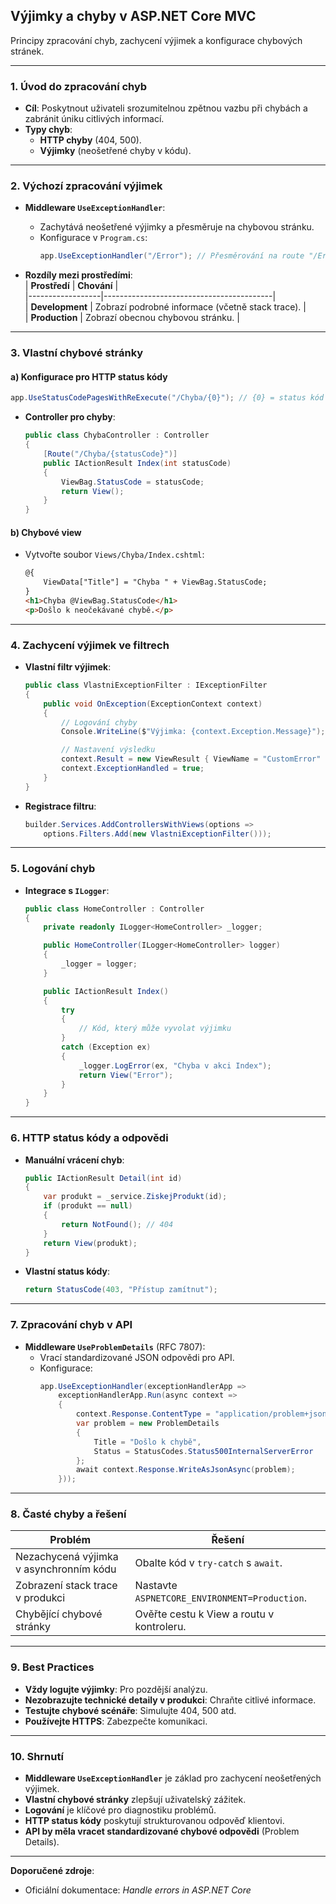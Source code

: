 
## **Výjimky a chyby v ASP.NET Core MVC**  

Principy zpracování chyb, zachycení výjimek a konfigurace chybových stránek.

---

### **1. Úvod do zpracování chyb**  

- **Cíl**: Poskytnout uživateli srozumitelnou zpětnou vazbu při chybách a zabránit úniku citlivých informací.  
- **Typy chyb**:  
  - **HTTP chyby** (404, 500).  
  - **Výjimky** (neošetřené chyby v kódu).  

---

### **2. Výchozí zpracování výjimek**  

- **Middleware `UseExceptionHandler`**:  
  - Zachytává neošetřené výjimky a přesměruje na chybovou stránku.  
  - Konfigurace v `Program.cs`:  
    ```csharp  
    app.UseExceptionHandler("/Error"); // Přesměrování na route "/Error"  
    ```  

- **Rozdíly mezi prostředími**:  
  | **Prostředí**   | **Chování**                              |  
  |------------------|------------------------------------------|  
  | **Development**  | Zobrazí podrobné informace (včetně stack trace). |  
  | **Production**   | Zobrazí obecnou chybovou stránku.        |  

---

### **3. Vlastní chybové stránky**  

#### **a) Konfigurace pro HTTP status kódy**  

```csharp  
app.UseStatusCodePagesWithReExecute("/Chyba/{0}"); // {0} = status kód (např. 404)  
```  
- **Controller pro chyby**:  
  ```csharp  
  public class ChybaController : Controller  
  {  
      [Route("/Chyba/{statusCode}")]  
      public IActionResult Index(int statusCode)  
      {  
          ViewBag.StatusCode = statusCode;  
          return View();  
      }  
  }  
  ```  

#### **b) Chybové view**  

- Vytvořte soubor `Views/Chyba/Index.cshtml`:  
  ```html  
  @{  
      ViewData["Title"] = "Chyba " + ViewBag.StatusCode;  
  }  
  <h1>Chyba @ViewBag.StatusCode</h1>  
  <p>Došlo k neočekávané chybě.</p>  
  ```  

---

### **4. Zachycení výjimek ve filtrech**  

- **Vlastní filtr výjimek**:  
  ```csharp  
  public class VlastniExceptionFilter : IExceptionFilter  
  {  
      public void OnException(ExceptionContext context)  
      {  
          // Logování chyby  
          Console.WriteLine($"Výjimka: {context.Exception.Message}");  

          // Nastavení výsledku  
          context.Result = new ViewResult { ViewName = "CustomError" };  
          context.ExceptionHandled = true;  
      }  
  }  
  ```  

- **Registrace filtru**:  
  ```csharp  
  builder.Services.AddControllersWithViews(options =>  
      options.Filters.Add(new VlastniExceptionFilter()));  
  ```  

---

### **5. Logování chyb**  

- **Integrace s `ILogger`**:  
  ```csharp  
  public class HomeController : Controller  
  {  
      private readonly ILogger<HomeController> _logger;  

      public HomeController(ILogger<HomeController> logger)  
      {  
          _logger = logger;  
      }  

      public IActionResult Index()  
      {  
          try  
          {  
              // Kód, který může vyvolat výjimku  
          }  
          catch (Exception ex)  
          {  
              _logger.LogError(ex, "Chyba v akci Index");  
              return View("Error");  
          }  
      }  
  }  
  ```  

---

### **6. HTTP status kódy a odpovědi** 

- **Manuální vrácení chyb**:  
  ```csharp  
  public IActionResult Detail(int id)  
  {  
      var produkt = _service.ZiskejProdukt(id);  
      if (produkt == null)  
      {  
          return NotFound(); // 404  
      }  
      return View(produkt);  
  }  
  ```  

- **Vlastní status kódy**:  
  ```csharp  
  return StatusCode(403, "Přístup zamítnut");  
  ```  

---

### **7. Zpracování chyb v API**  

- **Middleware `UseProblemDetails`** (RFC 7807):  
  - Vrací standardizované JSON odpovědi pro API.  
  - Konfigurace:  
    ```csharp  
    app.UseExceptionHandler(exceptionHandlerApp =>  
        exceptionHandlerApp.Run(async context =>  
        {  
            context.Response.ContentType = "application/problem+json";  
            var problem = new ProblemDetails  
            {  
                Title = "Došlo k chybě",  
                Status = StatusCodes.Status500InternalServerError  
            };  
            await context.Response.WriteAsJsonAsync(problem);  
        }));  
    ```  

---

### **8. Časté chyby a řešení**  

| **Problém**                          | **Řešení**                                   |  
|---------------------------------------|----------------------------------------------|  
| Nezachycená výjimka v asynchronním kódu | Obalte kód v `try-catch` s `await`.          |  
| Zobrazení stack trace v produkci      | Nastavte `ASPNETCORE_ENVIRONMENT=Production`.|  
| Chybějící chybové stránky             | Ověřte cestu k View a routu v kontroleru.    |  

---

### **9. Best Practices**  

- **Vždy logujte výjimky**: Pro pozdější analýzu.  
- **Nezobrazujte technické detaily v produkci**: Chraňte citlivé informace.  
- **Testujte chybové scénáře**: Simulujte 404, 500 atd.  
- **Používejte HTTPS**: Zabezpečte komunikaci.  

---

### **10. Shrnutí**  

- **Middleware `UseExceptionHandler`** je základ pro zachycení neošetřených výjimek.  
- **Vlastní chybové stránky** zlepšují uživatelský zážitek.  
- **Logování** je klíčové pro diagnostiku problémů.  
- **HTTP status kódy** poskytují strukturovanou odpověď klientovi.  
- **API by měla vracet standardizované chybové odpovědi** (Problem Details).  

---

**Doporučené zdroje**:  
- Oficiální dokumentace: *Handle errors in ASP.NET Core*  

